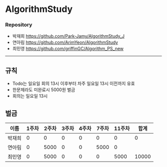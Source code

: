 # AlgorithmStudy

### Repository
* 박재희
https://github.com/Park-Jamy/AlgorithmStudy_J
* 연아림
https://github.com/ArimYeon/AlgorithmStudy
* 최민영
https://github.com/griffinGC/Algorithm_PS_new
-----------------------------------------------
## 규칙
- Todo는 일요일 회의 13시 이후부터 차주 일요일 13시 이전까지 유효
- 한문제라도 미완료시 5000원 벌금
- 회의는 일요일 13시

## 벌금
|이름|1주차|2주차|3주차|4주차|7주차|11주차|합계|
|------|---|---|---|---|---|---|---|
|박재희|0|0|0|0|0|0|0|
|연아림|0|5000|0|0|5000|0||10000|
|최민영|0|5000|0|0|0|5000|10000|
